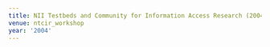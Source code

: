```yaml
---
title: NII Testbeds and Community for Information Access Research (2004)
venue: ntcir_workshop
year: '2004'
---
```

